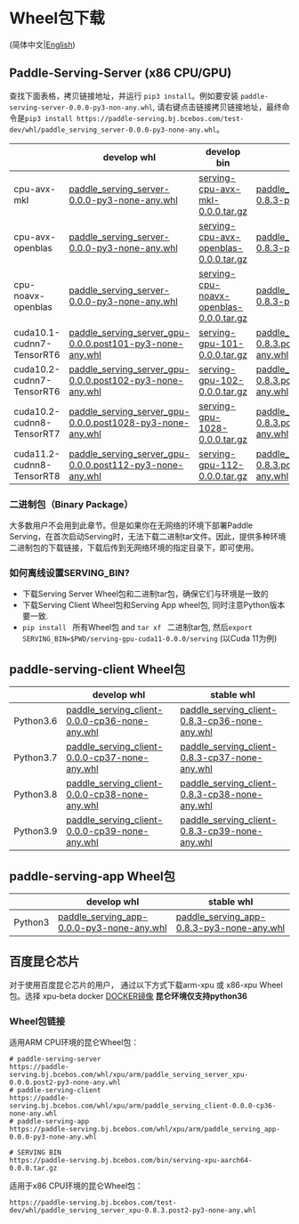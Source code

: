 # Wheel包下载

(简体中文|[English](./Latest_Packages_EN.md))

## Paddle-Serving-Server (x86 CPU/GPU)

查找下面表格，拷贝链接地址，并运行 `pip3 install`。例如要安装 `paddle-serving-server-0.0.0-py3-non-any.whl`, 请右键点击链接拷贝链接地址，最终命令是`pip3 install https://paddle-serving.bj.bcebos.com/test-dev/whl/paddle_serving_server-0.0.0-py3-none-any.whl`。

|                           | develop whl                                                                                                                                                              | develop bin                                                                                                                             | stable whl                                                                                                                                                               | stable bin                                                                                                                              |
|---------------------------|--------------------------------------------------------------------------------------------------------------------------------------------------------------------------|-----------------------------------------------------------------------------------------------------------------------------------------|--------------------------------------------------------------------------------------------------------------------------------------------------------------------------|-----------------------------------------------------------------------------------------------------------------------------------------|
| cpu-avx-mkl               | [paddle_serving_server-0.0.0-py3-none-any.whl ](https://paddle-serving.bj.bcebos.com/test-dev/whl/paddle_serving_server-0.0.0-py3-none-any.whl)                          | [serving-cpu-avx-mkl-0.0.0.tar.gz](https://paddle-serving.bj.bcebos.com/test-dev/bin/serving-cpu-avx-mkl-0.0.0.tar.gz)                  | [paddle_serving_server-0.8.3-py3-none-any.whl ](https://paddle-serving.bj.bcebos.com/test-dev/whl/paddle_serving_server-0.8.3-py3-none-any.whl)                          | [serving-cpu-avx-mkl-0.8.3.tar.gz](https://paddle-serving.bj.bcebos.com/test-dev/bin/serving-cpu-avx-mkl-0.8.3.tar.gz)                  |
| cpu-avx-openblas          | [paddle_serving_server-0.0.0-py3-none-any.whl ](https://paddle-serving.bj.bcebos.com/test-dev/whl/paddle_serving_server-0.0.0-py3-none-any.whl)                          | [serving-cpu-avx-openblas-0.0.0.tar.gz](https://paddle-serving.bj.bcebos.com/test-dev/bin/serving-cpu-avx-openblas-0.0.0.tar.gz)        | [paddle_serving_server-0.8.3-py3-none-any.whl ](https://paddle-serving.bj.bcebos.com/test-dev/whl/paddle_serving_server-0.8.3-py3-none-any.whl)                          | [serving-cpu-avx-openblas-0.8.3.tar.gz](https://paddle-serving.bj.bcebos.com/test-dev/bin/serving-cpu-avx-openblas-0.8.3.tar.gz)        |
| cpu-noavx-openblas        | [paddle_serving_server-0.0.0-py3-none-any.whl ](https://paddle-serving.bj.bcebos.com/test-dev/whl/paddle_serving_server-0.0.0-py3-none-any.whl)                          | [ serving-cpu-noavx-openblas-0.0.0.tar.gz ]( https://paddle-serving.bj.bcebos.com/test-dev/bin/serving-cpu-noavx-openblas-0.0.0.tar.gz) | [paddle_serving_server-0.8.3-py3-none-any.whl ](https://paddle-serving.bj.bcebos.com/test-dev/whl/paddle_serving_server-0.8.3-py3-none-any.whl)                          | [serving-cpu-noavx-openblas-0.8.3.tar.gz]( https://paddle-serving.bj.bcebos.com/test-dev/bin/serving-cpu-noavx-openblas-0.8.3.tar.gz) |
| cuda10.1-cudnn7-TensorRT6 | [paddle_serving_server_gpu-0.0.0.post101-py3-none-any.whl ](https://paddle-serving.bj.bcebos.com/test-dev/whl/paddle_serving_server_gpu-0.0.0.post101-py3-none-any.whl)  | [serving-gpu-101-0.0.0.tar.gz](https://paddle-serving.bj.bcebos.com/test-dev/bin/serving-gpu-101-0.0.0.tar.gz)                          | [paddle_serving_server_gpu-0.8.3.post101-py3-none-any.whl ](https://paddle-serving.bj.bcebos.com/test-dev/whl/paddle_serving_server_gpu-0.8.3.post101-py3-none-any.whl)  | [serving-gpu-101-0.8.3.tar.gz](https://paddle-serving.bj.bcebos.com/test-dev/bin/serving-gpu-101-0.8.3.tar.gz)                          |
| cuda10.2-cudnn7-TensorRT6 | [paddle_serving_server_gpu-0.0.0.post102-py3-none-any.whl ](https://paddle-serving.bj.bcebos.com/test-dev/whl/paddle_serving_server_gpu-0.0.0.post102-py3-none-any.whl)  | [serving-gpu-102-0.0.0.tar.gz](https://paddle-serving.bj.bcebos.com/test-dev/bin/serving-gpu-102-0.0.0.tar.gz)                          | [paddle_serving_server_gpu-0.8.3.post102-py3-none-any.whl ](https://paddle-serving.bj.bcebos.com/test-dev/whl/paddle_serving_server_gpu-0.8.3.post102-py3-none-any.whl)  | [serving-gpu-102-0.8.3.tar.gz](https://paddle-serving.bj.bcebos.com/test-dev/bin/serving-gpu-102-0.8.3.tar.gz)                          |
| cuda10.2-cudnn8-TensorRT7 | [paddle_serving_server_gpu-0.0.0.post1028-py3-none-any.whl ](https://paddle-serving.bj.bcebos.com/test-dev/whl/paddle_serving_server_gpu-0.0.0.post102-py3-none-any.whl) | [ serving-gpu-1028-0.0.0.tar.gz]( https://paddle-serving.bj.bcebos.com/test-dev/bin/serving-gpu-1028-0.0.0.tar.gz )                     | [paddle_serving_server_gpu-0.8.3.post1028-py3-none-any.whl ](https://paddle-serving.bj.bcebos.com/test-dev/whl/paddle_serving_server_gpu-0.8.3.post102-py3-none-any.whl) | [serving-gpu-1028-0.8.3.tar.gz]( https://paddle-serving.bj.bcebos.com/test-dev/bin/serving-gpu-1028-0.8.3.tar.gz )                     |
| cuda11.2-cudnn8-TensorRT8 | [paddle_serving_server_gpu-0.0.0.post112-py3-none-any.whl ](https://paddle-serving.bj.bcebos.com/test-dev/whl/paddle_serving_server_gpu-0.0.0.post112-py3-none-any.whl) | [ serving-gpu-112-0.0.0.tar.gz]( https://paddle-serving.bj.bcebos.com/test-dev/bin/serving-gpu-112-0.0.0.tar.gz )                       | [paddle_serving_server_gpu-0.8.3.post112-py3-none-any.whl ](https://paddle-serving.bj.bcebos.com/test-dev/whl/paddle_serving_server_gpu-0.8.3.post112-py3-none-any.whl)   | [serving-gpu-112-0.8.3.tar.gz]( https://paddle-serving.bj.bcebos.com/test-dev/bin/serving-gpu-112-0.8.3.tar.gz )                       |

### 二进制包（Binary Package）
大多数用户不会用到此章节。但是如果你在无网络的环境下部署Paddle Serving，在首次启动Serving时，无法下载二进制tar文件。因此，提供多种环境二进制包的下载链接，下载后传到无网络环境的指定目录下，即可使用。

### 如何离线设置SERVING_BIN?

- 下载Serving Server Wheel包和二进制tar包，确保它们与环境是一致的
- 下载Serving Client Wheel包和Serving App wheel包, 同时注意Python版本要一致.
- `pip install ` 所有Wheel包 and `tar xf ` 二进制tar包, 然后`export SERVING_BIN=$PWD/serving-gpu-cuda11-0.0.0/serving` (以Cuda 11为例)

## paddle-serving-client Wheel包

|  | develop whl                                                                                                                                      | stable whl                                                                                                                                        |
|-----------------------|--------------------------------------------------------------------------------------------------------------------------------------------------|---------------------------------------------------------------------------------------------------------------------------------------------------|
| Python3.6             | [paddle_serving_client-0.0.0-cp36-none-any.whl](https://paddle-serving.bj.bcebos.com/test-dev/whl/paddle_serving_client-0.0.0-cp36-none-any.whl) | [paddle_serving_client-0.8.3-cp36-none-any.whl](https://paddle-serving.bj.bcebos.com/test-dev/whl/paddle_serving_client-0.8.3-cp36-none-any.whl)  |
| Python3.7             | [paddle_serving_client-0.0.0-cp37-none-any.whl](https://paddle-serving.bj.bcebos.com/test-dev/whl/paddle_serving_client-0.0.0-cp37-none-any.whl) | [paddle_serving_client-0.8.3-cp37-none-any.whl](https://paddle-serving.bj.bcebos.com/test-dev/whl/paddle_serving_client-0.8.3-cp37-none-any.whl)  |
| Python3.8             | [paddle_serving_client-0.0.0-cp38-none-any.whl](https://paddle-serving.bj.bcebos.com/test-dev/whl/paddle_serving_client-0.0.0-cp38-none-any.whl) | [paddle_serving_client-0.8.3-cp38-none-any.whl](https://paddle-serving.bj.bcebos.com/test-dev/whl/paddle_serving_client-0.8.3-cp38-none-any.whl)  |
| Python3.9             | [paddle_serving_client-0.0.0-cp39-none-any.whl](https://paddle-serving.bj.bcebos.com/test-dev/whl/paddle_serving_client-0.0.0-cp39-none-any.whl) | [paddle_serving_client-0.8.3-cp39-none-any.whl](https://paddle-serving.bj.bcebos.com/test-dev/whl/paddle_serving_client-0.8.3-cp38-none-any.whl)  |

## paddle-serving-app Wheel包

|         | develop whl                                                                                                                              | stable whl                                                                                                                                  |
|---------|------------------------------------------------------------------------------------------------------------------------------------------|---------------------------------------------------------------------------------------------------------------------------------------------|
| Python3 | [paddle_serving_app-0.0.0-py3-none-any.whl](https://paddle-serving.bj.bcebos.com/test-dev/whl/paddle_serving_app-0.0.0-py3-none-any.whl) | [ paddle_serving_app-0.8.3-py3-none-any.whl ]( https://paddle-serving.bj.bcebos.com/test-dev/whl/paddle_serving_app-0.8.3-py3-none-any.whl) |


## 百度昆仑芯片
对于使用百度昆仑芯片的用户， 通过以下方式下载arm-xpu 或 x86-xpu Wheel包。选择 xpu-beta docker [DOCKER镜像](./Docker_Images_CN.md) 
**昆仑环境仅支持python36**

### Wheel包链接

适用ARM CPU环境的昆仑Wheel包：
```
# paddle-serving-server
https://paddle-serving.bj.bcebos.com/whl/xpu/arm/paddle_serving_server_xpu-0.0.0.post2-py3-none-any.whl
# paddle-serving-client
https://paddle-serving.bj.bcebos.com/whl/xpu/arm/paddle_serving_client-0.0.0-cp36-none-any.whl
# paddle-serving-app
https://paddle-serving.bj.bcebos.com/whl/xpu/arm/paddle_serving_app-0.0.0-py3-none-any.whl

# SERVING BIN
https://paddle-serving.bj.bcebos.com/bin/serving-xpu-aarch64-0.0.0.tar.gz
```
 
适用于x86 CPU环境的昆仑Wheel包：
``` 
https://paddle-serving.bj.bcebos.com/test-dev/whl/paddle_serving_server_xpu-0.8.3.post2-py3-none-any.whl

```


